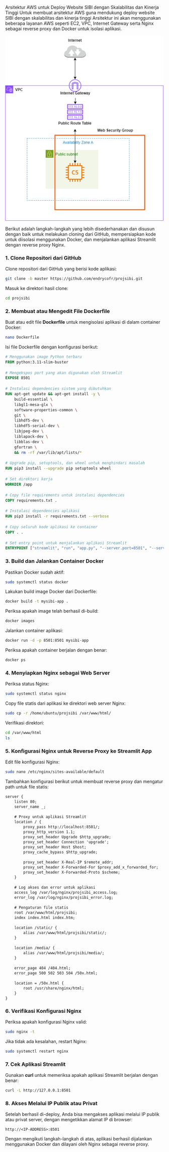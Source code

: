 Arsitektur AWS untuk Deploy Website SIBI dengan Skalabilitas dan Kinerja Tinggi
Untuk membuat arsitektur AWS guna mendukung deploy website SIBI dengan skalabilitas dan kinerja tinggi Arsitektur ini akan menggunakan beberapa layanan AWS seperti EC2, VPC,  Internet Gateway serta Nginx sebagai reverse proxy dan Docker untuk isolasi aplikasi.

  ![Architecture Diagram](https://github.com/endrycofr/projsibi/blob/master/images/projsibi.png)
  
Berikut adalah langkah-langkah yang lebih disederhanakan dan disusun dengan baik untuk melakukan cloning dari GitHub, mempersiapkan kode untuk diisolasi menggunakan Docker, dan menjalankan aplikasi Streamlit dengan reverse proxy Nginx.

### 1. Clone Repositori dari GitHub
Clone repositori dari GitHub yang berisi kode aplikasi:
```bash
git clone -b master https://github.com/endrycofr/projsibi.git
```
Masuk ke direktori hasil clone:
```bash
cd projsibi
```

### 2. Membuat atau Mengedit File Dockerfile
Buat atau edit file **Dockerfile** untuk mengisolasi aplikasi di dalam container Docker:
```bash
nano Dockerfile
```
Isi file Dockerfile dengan konfigurasi berikut:
```dockerfile
# Menggunakan image Python terbaru
FROM python:3.11-slim-buster

# Mengekspos port yang akan digunakan oleh Streamlit
EXPOSE 8501

# Instalasi dependencies sistem yang dibutuhkan
RUN apt-get update && apt-get install -y \
    build-essential \
    libgl1-mesa-glx \
    software-properties-common \
    git \
    libhdf5-dev \
    libhdf5-serial-dev \
    libjpeg-dev \
    liblapack-dev \
    libblas-dev \
    gfortran \
    && rm -rf /var/lib/apt/lists/*

# Upgrade pip, setuptools, dan wheel untuk menghindari masalah
RUN pip3 install --upgrade pip setuptools wheel

# Set direktori kerja
WORKDIR /app

# Copy file requirements untuk instalasi dependencies
COPY requirements.txt .

# Instalasi dependencies aplikasi
RUN pip3 install -r requirements.txt --verbose

# Copy seluruh kode aplikasi ke container
COPY . .

# Set entry point untuk menjalankan aplikasi Streamlit
ENTRYPOINT ["streamlit", "run", "app.py", "--server.port=8501", "--server.address=0.0.0.0"]
```

### 3. Build dan Jalankan Container Docker
Pastikan Docker sudah aktif:
```bash
sudo systemctl status docker
```
Lakukan build image Docker dari Dockerfile:
```bash
docker build -t mysibi-app .
```
Periksa apakah image telah berhasil di-build:
```bash
docker images
```
Jalankan container aplikasi:
```bash
docker run -d -p 8501:8501 mysibi-app
```
Periksa apakah container berjalan dengan benar:
```bash
docker ps
```

### 4. Menyiapkan Nginx sebagai Web Server
Periksa status Nginx:
```bash
sudo systemctl status nginx
```
Copy file statis dari aplikasi ke direktori web server Nginx:
```bash
sudo cp -r /home/ubuntu/projsibi /var/www/html/
```
Verifikasi direktori:
```bash
cd /var/www/html
ls
```

### 5. Konfigurasi Nginx untuk Reverse Proxy ke Streamlit App
Edit file konfigurasi Nginx:
```bash
sudo nano /etc/nginx/sites-available/default
```
Tambahkan konfigurasi berikut untuk membuat reverse proxy dan mengatur path untuk file statis:
```nginx
server {
    listen 80;
    server_name _;

    # Proxy untuk aplikasi Streamlit
    location / {
        proxy_pass http://localhost:8501/;
        proxy_http_version 1.1;
        proxy_set_header Upgrade $http_upgrade;
        proxy_set_header Connection 'upgrade';
        proxy_set_header Host $host;
        proxy_cache_bypass $http_upgrade;

        proxy_set_header X-Real-IP $remote_addr;
        proxy_set_header X-Forwarded-For $proxy_add_x_forwarded_for;
        proxy_set_header X-Forwarded-Proto $scheme;
    }

    # Log akses dan error untuk aplikasi
    access_log /var/log/nginx/projsibi_access.log;
    error_log /var/log/nginx/projsibi_error.log;

    # Pengaturan file statis
    root /var/www/html/projsibi;
    index index.html index.htm;

    location /static/ {
        alias /var/www/html/projsibi/static/;
    }

    location /media/ {
        alias /var/www/html/projsibi/media/;
    }

    error_page 404 /404.html;
    error_page 500 502 503 504 /50x.html;

    location = /50x.html {
        root /usr/share/nginx/html;
    }
}
```

### 6. Verifikasi Konfigurasi Nginx
Periksa apakah konfigurasi Nginx valid:
```bash
sudo nginx -t
```
Jika tidak ada kesalahan, restart Nginx:
```bash
sudo systemctl restart nginx
```

### 7. Cek Aplikasi Streamlit
Gunakan **curl** untuk memeriksa apakah aplikasi Streamlit berjalan dengan benar:
```bash
curl -L http://127.0.0.1:8501
```

### 8. Akses Melalui IP Publik atau Privat
Setelah berhasil di-deploy, Anda bisa mengakses aplikasi melalui IP publik atau privat server, dengan mengetikkan alamat IP di browser:
```
http://<IP-ADDRESS>:8501
```

Dengan mengikuti langkah-langkah di atas, aplikasi berhasil dijalankan menggunakan Docker dan dilayani oleh Nginx sebagai reverse proxy.
